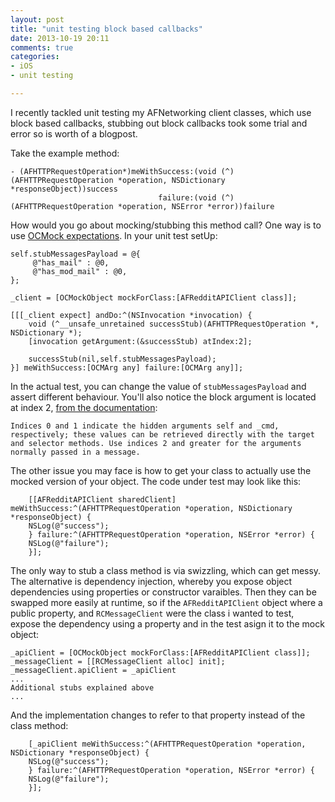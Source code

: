 ```yaml
---
layout: post
title: "unit testing block based callbacks"
date: 2013-10-19 20:11
comments: true
categories: 
- iOS 
- unit testing

---
```


I recently tackled unit testing my AFNetworking client classes, which use block based callbacks, stubbing out block callbacks took some trial and error so is worth of a blogpost. 

Take the example method:

```
- (AFHTTPRequestOperation*)meWithSuccess:(void (^)(AFHTTPRequestOperation *operation, NSDictionary *responseObject))success
                                 failure:(void (^)(AFHTTPRequestOperation *operation, NSError *error))failure

```

How would you go about mocking/stubbing this method call? One way is to use [OCMock expectations](http://ocmock.org/). In your unit test setUp:

```
self.stubMessagesPayload = @{
     @"has_mail" : @0,
     @"has_mod_mail" : @0,
};

_client = [OCMockObject mockForClass:[AFRedditAPIClient class]];

[[[_client expect] andDo:^(NSInvocation *invocation) {
    void (^__unsafe_unretained successStub)(AFHTTPRequestOperation *, NSDictionary *);
    [invocation getArgument:(&successStub) atIndex:2];
    
    successStub(nil,self.stubMessagesPayload);
}] meWithSuccess:[OCMArg any] failure:[OCMArg any]];    

```

In the actual test, you can change the value of `stubMessagesPayload` and assert different behaviour. You'll also notice the block argument is located at index 2, [from the documentation](https://developer.apple.com/library/mac/documentation/cocoa/reference/foundation/classes/NSInvocation_Class/Reference/Reference.html#//apple_ref/occ/instm/NSInvocation/getArgument:atIndex:):

`Indices 0 and 1 indicate the hidden arguments self and _cmd, respectively; these values can be retrieved directly with the target and selector methods. Use indices 2 and greater for the arguments normally passed in a message.`

The other issue you may face is how to get your class to actually use the mocked version of your object. The code under test may look like this:

```
    [[AFRedditAPIClient sharedClient] meWithSuccess:^(AFHTTPRequestOperation *operation, NSDictionary *responseObject) {
    NSLog(@"success");
    } failure:^(AFHTTPRequestOperation *operation, NSError *error) {
    NSLog(@"failure");
    }];

```

The only way to stub a class method is via swizzling, which can get messy. The alternative is dependency injection, whereby you expose object dependencies using properties or constructor varaibles. Then they can be swapped more easily at runtime, so if the `AFRedditAPIClient` object where a public property, and `RCMessageClient` were the class i wanted to test, expose the dependency using a property and in the test asign it to the mock object:

```
_apiClient = [OCMockObject mockForClass:[AFRedditAPIClient class]];
_messageClient = [[RCMessageClient alloc] init];
_messageClient.apiClient = _apiClient
...
Additional stubs explained above
...
```

And the implementation changes to refer to that property instead of the class method:

```
    [_apiClient meWithSuccess:^(AFHTTPRequestOperation *operation, NSDictionary *responseObject) {
    NSLog(@"success");
    } failure:^(AFHTTPRequestOperation *operation, NSError *error) {
    NSLog(@"failure");
    }];

```